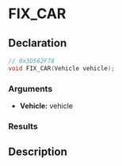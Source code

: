 # FIX_CAR

## Declaration
```cpp
// 0x3D562F78
void FIX_CAR(Vehicle vehicle);
```

### Arguments
- **Vehicle:** vehicle

### Results

## Description
